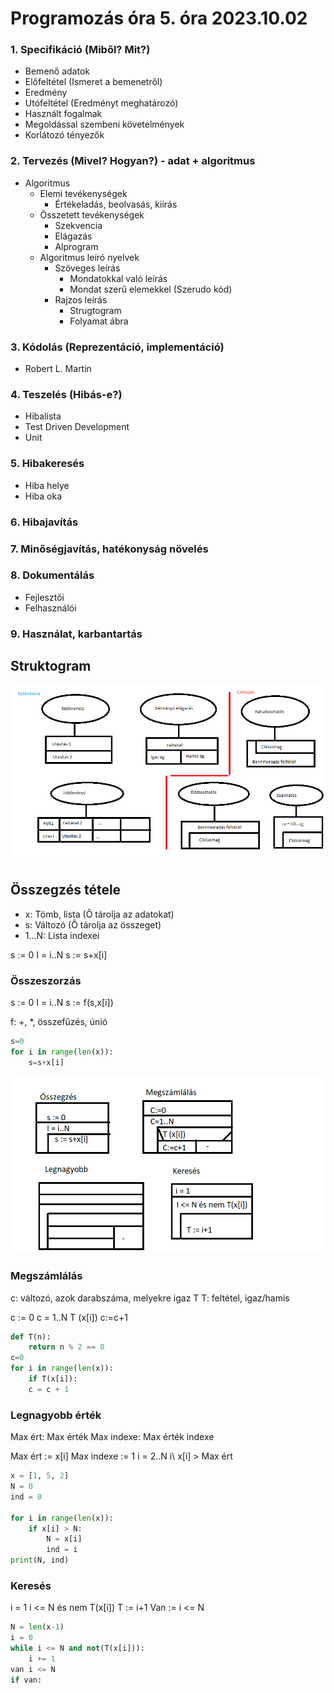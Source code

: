 # Programozás óra 5. óra 2023.10.02

### 1. Specifikáció (Miből? Mit?)

- Bemenő adatok
- Előfeltétel (Ismeret a bemenetről)
- Eredmény
- Utófeltétel (Eredményt meghatározó)
- Használt fogalmak
- Megoldással szembeni követelmények
- Korlátozó tényezők

### 2. Tervezés (Mivel? Hogyan?) - adat + algoritmus

- Algoritmus
    - Elemi tevékenységek
        - Értékeladás, beolvasás, kiírás
    - Összetett tevékenységek
        - Szekvencia
        - Elágazás
        - Alprogram
    - Algoritmus leíró nyelvek
        - Szöveges leírás
            - Mondatokkal való leírás
            - Mondat szerű elemekkel (Szerudo kód)
        - Rajzos leírás
            - Strugtogram
            - Folyamat ábra

### 3. Kódolás (Reprezentáció, implementáció)

- Robert L. Martin

### 4. Teszelés (Hibás-e?)

- Hibalista
- Test Driven Development
- Unit

### 5. Hibakeresés

- Hiba helye
- Hiba oka

### 6. Hibajavítás

### 7. Minőségjavítás, hatékonyság növelés

### 8. Dokumentálás

- Fejlesztői
- Felhasználói

### 9. Használat, karbantartás

## Struktogram

![Rajz](5ora/5-1.png)

## Összegzés tétele
- x: Tömb, lista (Ő tárolja az adatokat)
- s: Változó (Ő tárolja az összeget)
- 1...N: Lista indexei

s := 0
I = i..N
    s := s+x[i]

### Összeszorzás

s := 0
I = i..N
s := f(s,x[i])

f: +, *, összefűzés, únió

```Python
s=0
for i in range(len(x)):
    s=s+x[i]
```

![Rajz](5ora/5-2.png)

### Megszámlálás
c: változó, azok darabszáma, melyekre igaz T
T: feltétel, igaz/hamis

c := 0
c = 1..N
T (x[i])
c:=c+1

```Python
def T(n):
    return n % 2 == 0
c=0
for i in range(len(x)):
    if T(x[i]):
    c = c + 1
```

### Legnagyobb érték
Max ért: Max érték
Max indexe: Max érték indexe

Max ért := x[i]
Max indexe := 1
i = 2..N
i\ x[i] > Max ért
```Python
x = [1, 5, 2]
N = 0
ind = 0

for i in range(len(x)):
    if x[i] > N:
        N = x[i]
        ind = i
print(N, ind)
```
### Keresés
i = 1
i <= N és nem T(x[i])
T := i+1
Van := i <= N

```Python
N = len(x-1)
i = 0
while i <= N and not(T(x[i])):
    i += 1
van i <= N
if van:
```